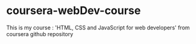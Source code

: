 # coursera-webDev-course
This is my course : 'HTML, CSS and JavaScript for web developers' from coursera github repository
